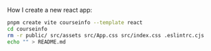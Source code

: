 How I create a new react app:

```bash
pnpm create vite courseinfo --template react
cd courseinfo
rm -r public/ src/assets src/App.css src/index.css .eslintrc.cjs
echo "" > README.md
```
